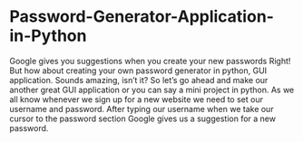 # Password-Generator-Application-in-Python
  Google gives you suggestions when you create your new passwords Right! But how about creating your own password generator in python, GUI application. Sounds amazing, isn’t it? So let’s go ahead and make our another great GUI application or you can say a mini project in python. As we all know whenever we sign up for a new website we need to set our username and password. After typing our username when we take our cursor to the password section Google gives us a suggestion for a new password.
